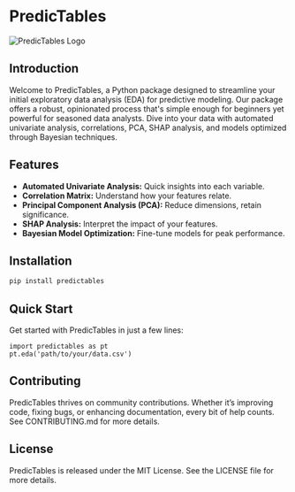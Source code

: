 # PredicTables

![PredicTables Logo](logo.png)

## Introduction
Welcome to PredicTables, a Python package designed to streamline your initial exploratory data analysis (EDA) for predictive modeling. Our package offers a robust, opinionated process that's simple enough for beginners yet powerful for seasoned data analysts. Dive into your data with automated univariate analysis, correlations, PCA, SHAP analysis, and models optimized through Bayesian techniques.

## Features
- **Automated Univariate Analysis:** Quick insights into each variable.
- **Correlation Matrix:** Understand how your features relate.
- **Principal Component Analysis (PCA):** Reduce dimensions, retain significance.
- **SHAP Analysis:** Interpret the impact of your features.
- **Bayesian Model Optimization:** Fine-tune models for peak performance.

## Installation
```bash
pip install predictables
```

## Quick Start

Get started with PredicTables in just a few lines:

```
import predictables as pt
pt.eda('path/to/your/data.csv')
```

## Contributing

PredicTables thrives on community contributions. Whether it’s improving code, fixing bugs, or enhancing documentation, every bit of help counts. See CONTRIBUTING.md for more details.

## License

PredicTables is released under the MIT License. See the LICENSE file for more details.
